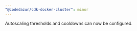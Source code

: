 ```yaml
---
"@codedazur/cdk-docker-cluster": minor
---
```


Autoscaling thresholds and cooldowns can now be configured.
